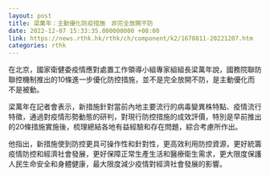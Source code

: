 ```yaml
---
layout: post
title: 梁萬年：主動優化防疫措施　非完全放開不防
date: 2022-12-07 15:33:35.000000000 +08:00
link: https://news.rthk.hk/rthk/ch/component/k2/1678811-20221207.htm
categories: rthk
---
```


在北京，國家衛健委疫情應對處置工作領導小組專家組組長梁萬年說，國務院聯防聯控機制推出的10條進一步優化防控措施，並不是完全放開不防，是主動優化而不是被動。

梁萬年在記者會表示，新措施針對當前內地主要流行的病毒變異株特點、疫情流行特徵，通過對疫情形勢動態的研判，對現行防控措施的成效評價，特別是早前推出的20條措施實施後，梳理總結各地有益經驗和存在問題，綜合考慮所作出。

他指出，新措施使到防控更具可操作性和針對性，更高效利用防控資源，更好統籌疫情防控和經濟社會發展，更好保障正常生產生活和醫療衛生需求，更大限度保護人民生命安全和身體健康，最大限度減少疫情對經濟社會發展的影響。
